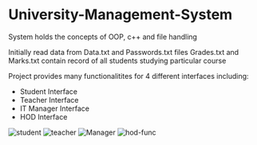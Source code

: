 # University-Management-System
System holds the concepts of OOP, c++ and file handling

Initially read data from Data.txt and Passwords.txt files
Grades.txt and Marks.txt contain record of all students studying particular course

Project provides many functionalitites for 4 different interfaces including:
- Student Interface
- Teacher Interface
- IT Manager Interface
- HOD Interface

![student](https://user-images.githubusercontent.com/108095594/175428454-f58d73a8-4b78-4a74-a7a7-fecdc3ebc7f6.png)
![teacher](https://user-images.githubusercontent.com/108095594/175428460-81169201-16e3-4142-bc03-56c610ac1a7a.png)
![Manager](https://user-images.githubusercontent.com/108095594/175428506-5f1058e7-9bf7-4356-87c3-5db98f686583.png)
![hod-func](https://user-images.githubusercontent.com/108095594/175428547-6d097321-577b-49bf-9e80-74b55b606afd.png)
